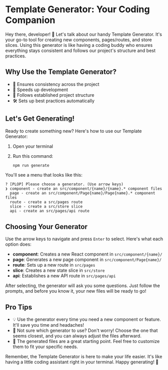 # Template Generator: Your Coding Companion

Hey there, developer! 👋 Let's talk about our handy Template Generator. It's your go-to tool for creating new components, pages/routes, and store slices. Using this generator is like having a coding buddy who ensures everything stays consistent and follows our project's structure and best practices.

## Why Use the Template Generator?

- 🎯 Ensures consistency across the project
- 🚀 Speeds up development
- 🧱 Follows established project structure
- 🛠️ Sets up best practices automatically

## Let's Get Generating!

Ready to create something new? Here's how to use our Template Generator:

1. Open your terminal
2. Run this command:

   ```sh
   npm run generate
   ```

You'll see a menu that looks like this:

```
? [PLOP] Please choose a generator. (Use arrow keys)
❯ component - create an src/component/{name}/{name}.* component files
  page - create an src/component/Page{name}/Page{name}.* component files
  route - create a src/pages route
  slice - create a src/store slice
  api - create an src/pages/api route
```

## Choosing Your Generator

Use the arrow keys to navigate and press `Enter` to select. Here's what each option does:

- **component**: Creates a new React component in `src/component/{name}/`
- **page**: Generates a new page component in `src/component/Page{name}/`
- **route**: Sets up a new route in `src/pages`
- **slice**: Creates a new state slice in `src/store`
- **api**: Establishes a new API route in `src/pages/api`

After selecting, the generator will ask you some questions. Just follow the prompts, and before you know it, your new files will be ready to go!

## Pro Tips

- 💡 Use the generator every time you need a new component or feature. It'll save you time and headaches!
- 🤔 Not sure which generator to use? Don't worry! Choose the one that seems closest, and you can always adjust the files afterward.
- 🎨 The generated files are a great starting point. Feel free to customize them to fit your specific needs.

Remember, the Template Generator is here to make your life easier. It's like having a little coding assistant right in your terminal. Happy generating! 🎉
